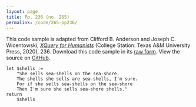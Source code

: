 ```yaml
---
layout: page
title: Pp. 236 (no. 265)
permalink: /code/265-pp236/
---
```


This code sample is adapted from Clifford B. Anderson and Joseph C. Wicentowski, 
[_XQuery for Humanists_](/) (College Station: Texas A&M University Press, 2020), 236. 
Download this code sample in its [raw form](/code/265-pp236/265-pp236.xq).
View the source on [GitHub](https://github.com/coding4humanists/xquery4humanists/blob/release/code/265-pp236/265-pp236.xq).

```xquery
let $shells :=
    "She sells sea-shells on the sea-shore.
    The shells she sells are sea-shells, I'm sure.
    For if she sells sea-shells on the sea-shore
    Then I'm sure she sells sea-shore shells."
return
    $shells
```  
